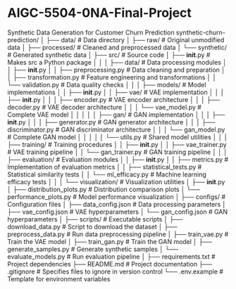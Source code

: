 # AIGC-5504-0NA-Final-Project
Synthetic Data Generation for Customer Churn Prediction
synthetic-churn-prediction/
│
├── data/                              # Data directory
│   ├── raw/                           # Original unmodified data
│   ├── processed/                     # Cleaned and preprocessed data
│   └── synthetic/                     # Generated synthetic data
│
├── src/                               # Source code
│   ├── __init__.py                    # Makes src a Python package
│   │
│   ├── data/                          # Data processing modules
│   │   ├── __init__.py
│   │   ├── preprocessing.py           # Data cleaning and preparation
│   │   ├── transformation.py          # Feature engineering and transformations
│   │   └── validation.py              # Data quality checks
│   │
│   ├── models/                        # Model implementations
│   │   ├── __init__.py
│   │   ├── vae/                       # VAE implementation
│   │   │   ├── __init__.py
│   │   │   ├── encoder.py             # VAE encoder architecture
│   │   │   ├── decoder.py             # VAE decoder architecture
│   │   │   └── vae_model.py           # Complete VAE model
│   │   │
│   │   ├── gan/                       # GAN implementation
│   │   │   ├── __init__.py
│   │   │   ├── generator.py           # GAN generator architecture
│   │   │   ├── discriminator.py       # GAN discriminator architecture
│   │   │   └── gan_model.py           # Complete GAN model
│   │   │
│   │   └── utils.py                   # Shared model utilities
│   │
│   ├── training/                      # Training procedures
│   │   ├── __init__.py
│   │   ├── vae_trainer.py             # VAE training pipeline
│   │   └── gan_trainer.py             # GAN training pipeline
│   │
│   ├── evaluation/                    # Evaluation modules
│   │   ├── __init__.py
│   │   ├── metrics.py                 # Implementation of evaluation metrics
│   │   ├── statistical_tests.py       # Statistical similarity tests
│   │   └── ml_efficacy.py             # Machine learning efficacy tests
│   │
│   └── visualization/                 # Visualization utilities
│       ├── __init__.py
│       ├── distribution_plots.py      # Distribution comparison plots
│       └── performance_plots.py       # Model performance visualization
│
├── configs/                           # Configuration files
│   ├── data_config.json               # Data processing parameters
│   ├── vae_config.json                # VAE hyperparameters
│   └── gan_config.json                # GAN hyperparameters
│
├── scripts/                           # Executable scripts
│   ├── download_data.py               # Script to download the dataset
│   ├── preprocess_data.py             # Run data preprocessing pipeline
│   ├── train_vae.py                   # Train the VAE model
│   ├── train_gan.py                   # Train the GAN model
│   ├── generate_samples.py            # Generate synthetic samples
│   └── evaluate_models.py             # Run evaluation pipeline
│
├── requirements.txt                   # Project dependencies
├── README.md                          # Project documentation
├── .gitignore                         # Specifies files to ignore in version control
└── .env.example                       # Template for environment variables